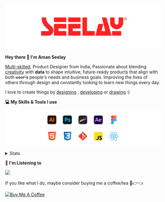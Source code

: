 [![banner](./images/seelay.svg)](https://www.seelay.in)

**Hey there 👋 I'm Aman Seelay**

[Multi-skilled](https://www.seelay.in/#skills), Product Designer from India, Passionate about blending [creativity](https://illustrations.seelay.in) with <b>data</b> to shape intuitive, future-ready products that align with both <s>user's</s> people's needs and business goals. Improving the lives of others through design and constantly looking to learn new things every day.

I love to create things by [designing](https://www.seelay.in/#work) , [developing](https://www.seelay.in/#projects) or [drawing](https://art.seelay.in) :)

**💻 My Skills & Tools I use**

[![banner](./images/skills&tools.svg)](https://www.seelay.in/about)

<details>
  <summary>Stats</summary>

---

<!--START_SECTION:waka-->
![Profile Views](http://img.shields.io/badge/Profile%20Views-0-blue)

**🐱 My GitHub Data** 

> 📦 603.2 kB Used in GitHub's Storage 
 > 
> 🏆 495 Contributions in the Year 2025
 > 
> 💼 Opted to Hire
 > 
> 📜 1 Public Repository 
 > 
> 🔑 24 Private Repository 
 > 
**I'm a Night 🦉** 

```text
🌞 Morning                402 commits         ████░░░░░░░░░░░░░░░░░░░░░   14.56 % 
🌆 Daytime                336 commits         ███░░░░░░░░░░░░░░░░░░░░░░   12.17 % 
🌃 Evening                831 commits         ████████░░░░░░░░░░░░░░░░░   30.10 % 
🌙 Night                  1192 commits        ███████████░░░░░░░░░░░░░░   43.17 % 
```
📅 **I'm Most Productive on Sunday** 

```text
Monday                   287 commits         ███░░░░░░░░░░░░░░░░░░░░░░   10.39 % 
Tuesday                  445 commits         ████░░░░░░░░░░░░░░░░░░░░░   16.12 % 
Wednesday                390 commits         ████░░░░░░░░░░░░░░░░░░░░░   14.13 % 
Thursday                 420 commits         ████░░░░░░░░░░░░░░░░░░░░░   15.21 % 
Friday                   375 commits         ███░░░░░░░░░░░░░░░░░░░░░░   13.58 % 
Saturday                 333 commits         ███░░░░░░░░░░░░░░░░░░░░░░   12.06 % 
Sunday                   511 commits         █████░░░░░░░░░░░░░░░░░░░░   18.51 % 
```


📊 **This Week I Spent My Time On** 

```text
🕑︎ Time Zone: Asia/Kolkata

💬 Programming Languages: 
Other                    7 hrs 26 mins       █████████████████░░░░░░░░   69.02 % 
JavaScript               3 hrs 17 mins       ████████░░░░░░░░░░░░░░░░░   30.53 % 
Bash                     2 mins              ░░░░░░░░░░░░░░░░░░░░░░░░░   00.41 % 
HTML                     0 secs              ░░░░░░░░░░░░░░░░░░░░░░░░░   00.03 % 
CSS                      0 secs              ░░░░░░░░░░░░░░░░░░░░░░░░░   00.00 % 

🔥 Editors: 
Chrome                   7 hrs 29 mins       █████████████████░░░░░░░░   69.49 % 
VS Code                  2 hrs 45 mins       ██████░░░░░░░░░░░░░░░░░░░   25.56 % 
Edge                     32 mins             █░░░░░░░░░░░░░░░░░░░░░░░░   04.95 % 

💻 Operating System: 
Windows                  10 hrs 46 mins      █████████████████████████   100.00 % 
```

**I Mostly Code in JavaScript** 

```text
JavaScript               16 repos            ███████████████░░░░░░░░░░   61.54 % 
HTML                     4 repos             ████░░░░░░░░░░░░░░░░░░░░░   15.38 % 
TypeScript               4 repos             ████░░░░░░░░░░░░░░░░░░░░░   15.38 % 
Java                     2 repos             ██░░░░░░░░░░░░░░░░░░░░░░░   07.69 % 
```




 Last Updated on 13/04/2025 06:46:48 UTC
<!--END_SECTION:waka-->

---

 </details>

**🎵 I'm Listening to**

<object data="https://now-play.vercel.app/api/generate?uid=7a17a86e-d6b7-43b5-8d9c-1d6dae42a779" >

  <img src="https://now-play.vercel.app/api/generate?uid=7a17a86e-d6b7-43b5-8d9c-1d6dae42a779" />

</object>

If you like what I do, maybe consider buying me a coffee/tea 🥺👉👈

<a href="https://www.buymeacoffee.com/seelay" target="_blank"><img src="https://cdn.buymeacoffee.com/buttons/v2/default-red.png" alt="Buy Me A Coffee" width="150" ></a>
